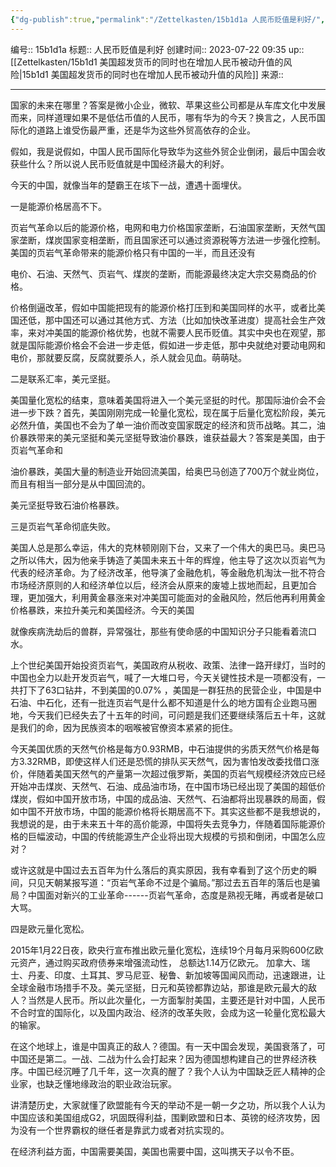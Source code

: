 ```yaml
---
{"dg-publish":true,"permalink":"/Zettelkasten/15b1d1a 人民币贬值是利好/","dgPassFrontmatter":true}
---
```


编号:: 15b1d1a
标题:: 人民币贬值是利好
创建时间:: 2023-07-22 09:35
up:: [[Zettelkasten/15b1d1 美国超发货币的同时也在增加人民币被动升值的风险\|15b1d1 美国超发货币的同时也在增加人民币被动升值的风险]]
来源:: 

---
国家的未来在哪里？答案是微小企业，微软、苹果这些公司都是从车库文化中发展而来，同样道理如果不是低估币值的人民币，哪有华为的今天？换言之，人民币国际化的道路上谁受伤最严重，还是华为这些外贸高依存的企业。

假如，我是说假如，中国人民币国际化导致华为这些外贸企业倒闭，最后中国会收获些什么？所以说人民币贬值就是中国经济最大的利好。

今天的中国，就像当年的楚霸王在垓下一战，遭遇十面埋伏。

一是能源价格居高不下。

页岩气革命以后的能源价格，电网和电力价格国家垄断，石油国家垄断，天然气国家垄断，煤炭国家变相垄断，而且国家还可以通过资源税等方法进一步强化控制。美国的页岩气革命带来的能源价格只有中国的一半，而且还没有

电价、石油、天然气、页岩气、煤炭的垄断，而能源最终决定大宗交易商品的价格。

价格倒逼改革，假如中国能把现有的能源价格打压到和美国同样的水平，或者比美国还低，那中国还可以通过其他方式、方法（比如加快改革进度）提高社会生产效率，来对冲美国的能源价格优势，也就不需要人民币贬值。其实中央也在观望，那就是国际能源价格会不会进一步走低，假如进一步走低，那中央就绝对要动电网和电价，那就要反腐，反腐就要杀人，杀人就会见血。萌萌哒。

二是联系汇率，美元坚挺。

美国量化宽松的结束，意味着美国将进入一个美元坚挺的时代。那国际油价会不会进一步下跌？首先，美国刚刚完成一轮量化宽松，现在属于后量化宽松阶段，美元必然升值，美国也不会为了单一油价而改变国家既定的经济和货币战略。其二，油价暴跌带来的美元坚挺和美元坚挺导致油价暴跌，谁获益最大？答案是美国，由于页岩气革命和

油价暴跌，美国大量的制造业开始回流美国，给奥巴马创造了700万个就业岗位，而且有相当一部分是从中国回流的。

美元坚挺导致石油价格暴跌。

三是页岩气革命彻底失败。

美国人总是那么幸运，伟大的克林顿刚刚下台，又来了一个伟大的奥巴马。奥巴马之所以伟大，因为他亲手铸造了美国未来五十年的辉煌，他主导了这次以页岩气为代表的经济革命。为了经济改革，他导演了金融危机，等金融危机淘汰一批不符合市场经济原则的人和经济单位以后，经济会从原来的废墟上拔地而起，且更加合理，更加强大，利用黄金暴涨来对冲美国可能面对的金融风险，然后他再利用黄金价格暴跌，来拉升美元和美国经济。今天的美国

就像疾病洗劫后的兽群，异常强壮，那些有使命感的中国知识分子只能看着流口水。

上个世纪美国开始投资页岩气，美国政府从税收、政策、法律一路开绿灯，当时的中国也全力以赴开发页岩气，喊了一大堆口号，今天关键性技术是一项都没有，一共打下了63口钻井，不到美国的0.07% ，美国是一群狂热的民营企业，中国是中石油、中石化，还有一批连页岩气是什么都不知道是什么的地方国有企业跑马圈地，今天我们已经失去了十五年的时间，可问题是我们还要继续落后五十年，这就是我们的命，因为民族资本的咽喉被官僚资本紧紧的扼住。

今天美国优质的天然气价格是每方0.93RMB，中石油提供的劣质天然气价格是每方3.32RMB，即使这样人们还是恐慌的排队买天然气，因为害怕发改委找借口涨价，伴随着美国天然气的产量第一次超过俄罗斯，美国的页岩气规模经济效应已经开始冲击煤炭、天然气、石油、成品油市场，在中国市场已经出现了美国的超低价煤炭，假如中国开放市场，中国的成品油、天然气、石油都将出现暴跌的局面，假如中国不开放市场，中国的能源价格将长期居高不下。其实这些都不是我想说的，我想说的是，由于未来五十年的高价能源，中国将失去竞争力，伴随着国际能源价格的巨幅波动，中国的传统能源生产企业将出现大规模的亏损和倒闭，中国怎么应对？

或许这就是中国过去五百年为什么落后的真实原因，我有幸看到了这个历史的瞬间，只见天朝某报写道：“页岩气革命不过是个骗局。”那过去五百年的落后也是骗局？中国面对新兴的工业革命------页岩气革命，态度是熟视无睹，再或者是破口大骂。

四是欧元量化宽松。

2015年1月22日夜，欧央行宣布推出欧元量化宽松，连续19个月每月采购600亿欧元资产，通过购买政府债券来增强流动性， 总额达1.14万亿欧元。 加拿大、瑞士、丹麦、印度、土耳其、罗马尼亚、秘鲁、新加坡等国闻风而动，迅速跟进，让全球金融市场措手不及。美元坚挺，日元和英镑都靠边站，那谁是欧元最大的敌人？当然是人民币。所以此次量化，一方面掣肘美国，主要还是针对中国，人民币不合时宜的国际化，以及国内政治、经济的改革失败，会成为这一轮量化宽松最大的输家。

在这个地球上，谁是中国真正的敌人？德国。有一天中国会发现，美国衰落了，可中国还是第二。一战、二战为什么会打起来？因为德国想构建自己的世界经济秩序。中国已经沉睡了几千年，这一次真的醒了？我个人认为中国缺乏匠人精神的企业家，也缺乏懂地缘政治的职业政治玩家。

讲清楚历史，大家就懂了欧盟能有今天的举动不是一朝一夕之功，所以我个人认为中国应该和美国组成G2，巩固既得利益，围剿欧盟和日本、英镑的经济攻势，因为没有一个世界霸权的继任者是靠武力或者对抗实现的。

在经济利益方面，中国需要美国，美国也需要中国，这叫携天子以令不臣。